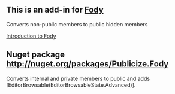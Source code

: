 ## This is an add-in for [Fody](https://github.com/SimonCropp/Fody/) 

Converts non-public members to public hidden members

[Introduction to Fody](https://github.com/SimonCropp/Fody/blob/master/SampleUsage.md)

## Nuget package http://nuget.org/packages/Publicize.Fody 

Converts internal and private members to public and adds [EditorBrowsable(EditorBrowsableState.Advanced)].